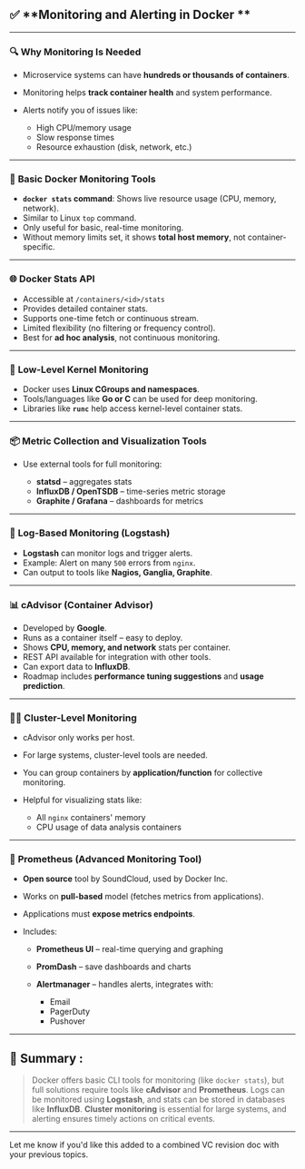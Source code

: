 

## ✅ **Monitoring and Alerting in Docker **

---

### 🔍 **Why Monitoring Is Needed**

* Microservice systems can have **hundreds or thousands of containers**.
* Monitoring helps **track container health** and system performance.
* Alerts notify you of issues like:

  * High CPU/memory usage
  * Slow response times
  * Resource exhaustion (disk, network, etc.)

---

### 🧰 **Basic Docker Monitoring Tools**

* **`docker stats` command**: Shows live resource usage (CPU, memory, network).
* Similar to Linux `top` command.
* Only useful for basic, real-time monitoring.
* Without memory limits set, it shows **total host memory**, not container-specific.

---

### 🌐 **Docker Stats API**

* Accessible at `/containers/<id>/stats`
* Provides detailed container stats.
* Supports one-time fetch or continuous stream.
* Limited flexibility (no filtering or frequency control).
* Best for **ad hoc analysis**, not continuous monitoring.

---

### 🔧 **Low-Level Kernel Monitoring**

* Docker uses **Linux CGroups and namespaces**.
* Tools/languages like **Go or C** can be used for deep monitoring.
* Libraries like **`runc`** help access kernel-level container stats.

---

### 📦 **Metric Collection and Visualization Tools**

* Use external tools for full monitoring:

  * **statsd** – aggregates stats
  * **InfluxDB / OpenTSDB** – time-series metric storage
  * **Graphite / Grafana** – dashboards for metrics

---

### 🧾 **Log-Based Monitoring (Logstash)**

* **Logstash** can monitor logs and trigger alerts.
* Example: Alert on many `500` errors from `nginx`.
* Can output to tools like **Nagios, Ganglia, Graphite**.

---

### 📊 **cAdvisor (Container Advisor)**

* Developed by **Google**.
* Runs as a container itself – easy to deploy.
* Shows **CPU, memory, and network** stats per container.
* REST API available for integration with other tools.
* Can export data to **InfluxDB**.
* Roadmap includes **performance tuning suggestions** and **usage prediction**.

---

### 🧑‍💻 **Cluster-Level Monitoring**

* cAdvisor only works per host.
* For large systems, cluster-level tools are needed.
* You can group containers by **application/function** for collective monitoring.
* Helpful for visualizing stats like:

  * All `nginx` containers' memory
  * CPU usage of data analysis containers

---

### 🚀 **Prometheus (Advanced Monitoring Tool)**

* **Open source** tool by SoundCloud, used by Docker Inc.
* Works on **pull-based** model (fetches metrics from applications).
* Applications must **expose metrics endpoints**.
* Includes:

  * **Prometheus UI** – real-time querying and graphing
  * **PromDash** – save dashboards and charts
  * **Alertmanager** – handles alerts, integrates with:

    * Email
    * PagerDuty
    * Pushover

---

## 📝 Summary :

> Docker offers basic CLI tools for monitoring (like `docker stats`), but full solutions require tools like **cAdvisor** and **Prometheus**.
> Logs can be monitored using **Logstash**, and stats can be stored in databases like **InfluxDB**.
> **Cluster monitoring** is essential for large systems, and alerting ensures timely actions on critical events.

---

Let me know if you'd like this added to a combined VC revision doc with your previous topics.
